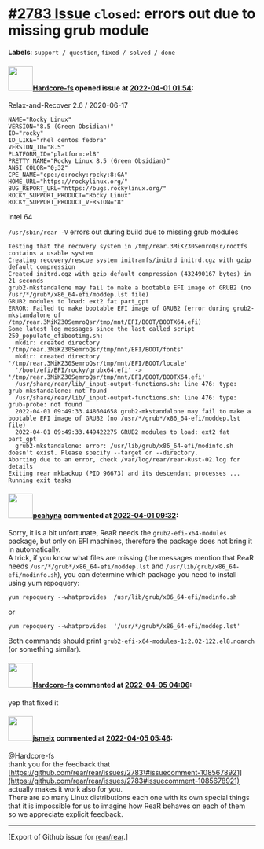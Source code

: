 [\#2783 Issue](https://github.com/rear/rear/issues/2783) `closed`: errors out due to missing grub module
========================================================================================================

**Labels**: `support / question`, `fixed / solved / done`

#### <img src="https://avatars.githubusercontent.com/u/1309004?v=4" width="50">[Hardcore-fs](https://github.com/Hardcore-fs) opened issue at [2022-04-01 01:54](https://github.com/rear/rear/issues/2783):

Relax-and-Recover 2.6 / 2020-06-17

    NAME="Rocky Linux"
    VERSION="8.5 (Green Obsidian)"
    ID="rocky"
    ID_LIKE="rhel centos fedora"
    VERSION_ID="8.5"
    PLATFORM_ID="platform:el8"
    PRETTY_NAME="Rocky Linux 8.5 (Green Obsidian)"
    ANSI_COLOR="0;32"
    CPE_NAME="cpe:/o:rocky:rocky:8:GA"
    HOME_URL="https://rockylinux.org/"
    BUG_REPORT_URL="https://bugs.rockylinux.org/"
    ROCKY_SUPPORT_PRODUCT="Rocky Linux"
    ROCKY_SUPPORT_PRODUCT_VERSION="8"

intel 64

`/usr/sbin/rear -V` errors out during build due to missing grub modules

    Testing that the recovery system in /tmp/rear.3MiKZ30SemroQsr/rootfs contains a usable system
    Creating recovery/rescue system initramfs/initrd initrd.cgz with gzip default compression
    Created initrd.cgz with gzip default compression (432490167 bytes) in 21 seconds
    grub2-mkstandalone may fail to make a bootable EFI image of GRUB2 (no /usr/*/grub*/x86_64-efi/moddep.lst file)
    GRUB2 modules to load: ext2 fat part_gpt
    ERROR: Failed to make bootable EFI image of GRUB2 (error during grub2-mkstandalone of /tmp/rear.3MiKZ30SemroQsr/tmp/mnt/EFI/BOOT/BOOTX64.efi)
    Some latest log messages since the last called script 250_populate_efibootimg.sh:
      mkdir: created directory '/tmp/rear.3MiKZ30SemroQsr/tmp/mnt/EFI/BOOT/fonts'
      mkdir: created directory '/tmp/rear.3MiKZ30SemroQsr/tmp/mnt/EFI/BOOT/locale'
      '/boot/efi/EFI/rocky/grubx64.efi' -> '/tmp/rear.3MiKZ30SemroQsr/tmp/mnt/EFI/BOOT/BOOTX64.efi'
      /usr/share/rear/lib/_input-output-functions.sh: line 476: type: grub-mkstandalone: not found
      /usr/share/rear/lib/_input-output-functions.sh: line 476: type: grub-probe: not found
      2022-04-01 09:49:33.448604658 grub2-mkstandalone may fail to make a bootable EFI image of GRUB2 (no /usr/*/grub*/x86_64-efi/moddep.lst file)
      2022-04-01 09:49:33.449422275 GRUB2 modules to load: ext2 fat part_gpt
      grub2-mkstandalone: error: /usr/lib/grub/x86_64-efi/modinfo.sh doesn't exist. Please specify --target or --directory.
    Aborting due to an error, check /var/log/rear/rear-Rust-02.log for details
    Exiting rear mkbackup (PID 96673) and its descendant processes ...
    Running exit tasks

#### <img src="https://avatars.githubusercontent.com/u/26300485?u=9105d243bc9f7ade463a3e52e8dd13fa67837158&v=4" width="50">[pcahyna](https://github.com/pcahyna) commented at [2022-04-01 09:32](https://github.com/rear/rear/issues/2783#issuecomment-1085678921):

Sorry, it is a bit unfortunate, ReaR needs the `grub2-efi-x64-modules`
package, but only on EFI machines, therefore the package does not bring
it in automatically.  
A trick, if you know what files are missing (the messages mention that
ReaR needs `/usr/*/grub*/x86_64-efi/moddep.lst` and
`/usr/lib/grub/x86_64-efi/modinfo.sh`), you can determine which package
you need to install using yum repoquery:

    yum repoquery --whatprovides  /usr/lib/grub/x86_64-efi/modinfo.sh

or

    yum repoquery --whatprovides  '/usr/*/grub*/x86_64-efi/moddep.lst'

Both commands should print `grub2-efi-x64-modules-1:2.02-122.el8.noarch`
(or something similar).

#### <img src="https://avatars.githubusercontent.com/u/1309004?v=4" width="50">[Hardcore-fs](https://github.com/Hardcore-fs) commented at [2022-04-05 04:06](https://github.com/rear/rear/issues/2783#issuecomment-1088245700):

yep that fixed it

#### <img src="https://avatars.githubusercontent.com/u/1788608?u=925fc54e2ce01551392622446ece427f51e2f0ce&v=4" width="50">[jsmeix](https://github.com/jsmeix) commented at [2022-04-05 05:46](https://github.com/rear/rear/issues/2783#issuecomment-1088291910):

@Hardcore-fs  
thank you for the feedback that  
[https://github.com/rear/rear/issues/2783\#issuecomment-1085678921](https://github.com/rear/rear/issues/2783#issuecomment-1085678921)  
actually makes it work also for you.  
There are so many Linux distributions each one with its own special
things  
that it is impossible for us to imagine how ReaR behaves on each of
them  
so we appreciate explicit feedback.

------------------------------------------------------------------------

\[Export of Github issue for
[rear/rear](https://github.com/rear/rear).\]
